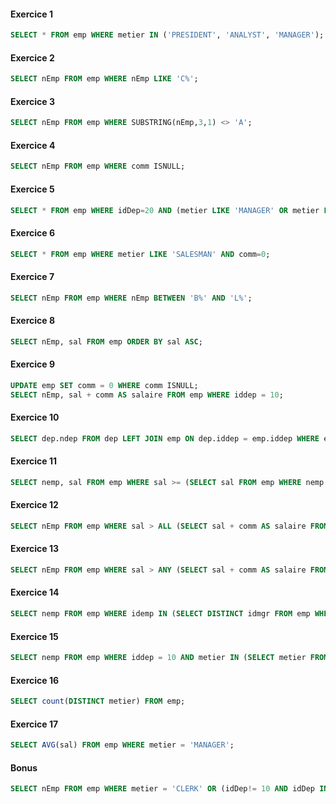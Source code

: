#### Exercice 1
```sql 
SELECT * FROM emp WHERE metier IN ('PRESIDENT', 'ANALYST', 'MANAGER');
```

#### Exercice 2
```sql 
SELECT nEmp FROM emp WHERE nEmp LIKE 'C%';
```

#### Exercice 3
```sql 
SELECT nEmp FROM emp WHERE SUBSTRING(nEmp,3,1) <> 'A';
```

#### Exercice 4
```sql
SELECT nEmp FROM emp WHERE comm ISNULL;
```

#### Exercice 5
```sql
SELECT * FROM emp WHERE idDep=20 AND (metier LIKE 'MANAGER' OR metier LIKE 'SALESMAN');
```

#### Exercice 6
```sql
SELECT * FROM emp WHERE metier LIKE 'SALESMAN' AND comm=0;
```

#### Exercice 7
```sql
SELECT nEmp FROM emp WHERE nEmp BETWEEN 'B%' AND 'L%';
```

#### Exercice 8
```sql
SELECT nEmp, sal FROM emp ORDER BY sal ASC;
```

#### Exercice 9
```sql
UPDATE emp SET comm = 0 WHERE comm ISNULL; 
SELECT nEmp, sal + comm AS salaire FROM emp WHERE iddep = 10;
```

#### Exercice 10
```sql
SELECT dep.ndep FROM dep LEFT JOIN emp ON dep.iddep = emp.iddep WHERE emp ISNULL; 
```

#### Exercice 11
```sql
SELECT nemp, sal FROM emp WHERE sal >= (SELECT sal FROM emp WHERE nemp = 'SMITH');
```

#### Exercice 12
```sql
SELECT nEmp FROM emp WHERE sal > ALL (SELECT sal + comm AS salaire FROM emp WHERE idDep=20);
```

#### Exercice 13
```sql
SELECT nEmp FROM emp WHERE sal > ANY (SELECT sal + comm AS salaire FROM emp WHERE idDep=20);
```

#### Exercice 14
```sql
SELECT nemp FROM emp WHERE idemp IN (SELECT DISTINCT idmgr FROM emp WHERE idmgr NOTNULL);
```

#### Exercice 15
```sql
SELECT nemp FROM emp WHERE iddep = 10 AND metier IN (SELECT metier FROM emp WHERE iddep = 20);
```

#### Exercice 16
```sql
SELECT count(DISTINCT metier) FROM emp;
```

#### Exercice 17
```sql
SELECT AVG(sal) FROM emp WHERE metier = 'MANAGER';
```

#### Bonus
```sql
SELECT nEmp FROM emp WHERE metier = 'CLERK' OR (idDep!= 10 AND idDep IN (SELECT idDep FROM emp WHERE metier = 'MANAGER'));
```